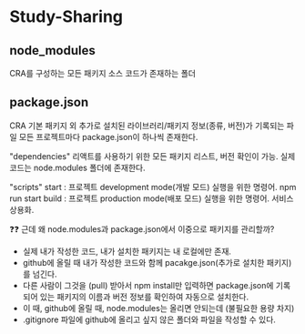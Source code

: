 # Study-Sharing
## node_modules
CRA를 구성하는 모든 패키지 소스 코드가 존재하는 폴더
## package.json
CRA 기본 패키지 외 추가로 설치된 라이브러리/패키지 정보(종류, 버전)가 기록되는 파일
모든 프로젝트마다 package.json이 하나씩 존재한다.

"dependencies"
리액트를 사용하기 위한 모든 패키지 리스트, 버전 확인이 가능.
실제 코드는 node.modules 폴더에 존재한다.

"scripts"
start : 프로젝트 development mode(개발 모드) 실행을 위한 명령어. npm run start
build : 프로젝트 production mode(배포 모드) 실행을 위한 명령어. 서비스 상용화.

❓❓ 근데 왜 node.modules과 package.json에서 이중으로 패키지를 관리할까?
- 실제 내가 작성한 코드, 내가 설치한 패키지는 내 로컬에만 존재.
- github에 올릴 때 내가 작성한 코드와 함께 pacakge.json(추가로 설치한 패키지)를 넘긴다.
- 다른 사람이 그것을 (pull) 받아서 npm install만 입력하면 package.json에 기록되어 있는 패키지의 이름과 버전 정보를 확인하여 자동으로 설치한다.
- 이 때, github에 올릴 때, node.modules는 올리면 안되는데 (불필요한 용량 차지)
- .gitignore 파일에 github에 올리고 싶지 않은 폴더와 파일을 작성할 수 있다. 